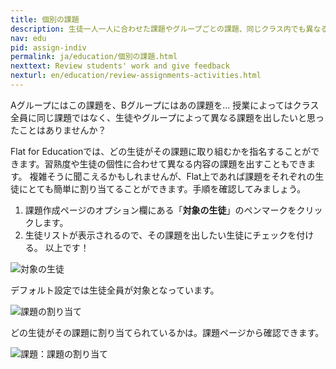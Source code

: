 ```yaml
---
title: 個別の課題
description: 生徒一人一人に合わせた課題やグループごとの課題、同じクラス内でも異なる課題を生徒に割り当てる方法を紹介します。複雑そうに聞こえる作業も、Flatではたった2ステップで完了できます。
nav: edu
pid: assign-indiv
permalink: ja/education/個別の課題.html
nexttext: Review students' work and give feedback
nexturl: en/education/review-assignments-activities.html
---
```


Aグループにはこの課題を、Bグループにはあの課題を…
授業によってはクラス全員に同じ課題ではなく、生徒やグループによって異なる課題を出したいと思ったことはありませんか？

Flat for Educationでは、どの生徒がその課題に取り組むかを指名することができます。習熟度や生徒の個性に合わせて異なる内容の課題を出すこともできます。
複雑そうに聞こえるかもしれませんが、Flat上であれば課題をそれぞれの生徒にとても簡単に割り当てることができます。手順を確認してみましょう。
<br>

1. 課題作成ページのオプション欄にある「**対象の生徒**」のペンマークをクリックします。
2. 生徒リストが表示されるので、その課題を出したい生徒にチェックを付ける。
以上です！

![対象の生徒](/help/assets/img/edu-ja/assign-individual-students.png)

デフォルト設定では生徒全員が対象となっています。

![課題の割り当て](/help/assets/img/edu-ja/assign-individual-students-selection.png)

どの生徒がその課題に割り当てられているかは。課題ページから確認できます。

![課題：課題の割り当て](/help/assets/img/edu-ja/assign-individual-students-view.png)
